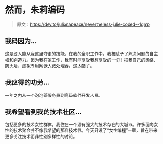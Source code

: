 # 然而，朱莉编码

> 原文：<https://dev.to/julianapeace/nevertheless-julie-coded--1gmp>

## 我码因为...

这是没人能从我这里夺走的技能。在我的全职工作中，我被赋予了解决问题的自主权和创造力。因为我在家工作，我有时间享受我想享受的一切！把我自己的网络、防火墙、虚拟专用网嵌入微处理器，这太酷了。

## 我应得的功劳...

一年之内从一个泡泡茶服务员到高级软件开发人员。

## 我希望看到我的技术社区...

包括更多的技术女性群体。我住在一个没有强大的技术存在的大城市。许多面向女性的技术聚会并不像我希望的那样技术性。今天开设了“女性编程”一章，旨在带来更多关注技术而非性别多样性的讨论。